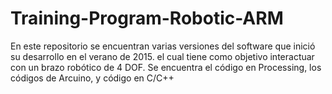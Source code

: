 # Training-Program-Robotic-ARM
En este repositorio se encuentran varias versiones del software que inició su desarrollo en el verano de 2015. el cual tiene como objetivo interactuar con un brazo robótico de 4 DOF. Se encuentra el código en Processing, los códigos de Arcuino, y código en C/C++
